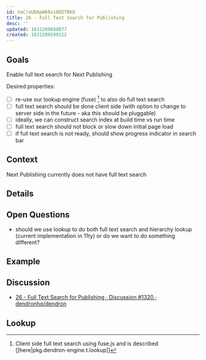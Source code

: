 ```yaml
---
id: VaCraUDApW60xi0EDfBK9
title: 26 - Full Text Search for Publishing
desc: ''
updated: 1631209688877
created: 1631209599122
---
```


## Goals

Enable full text search for Next Publishing

Desired properties:
- [ ] re-use our lookup engine (fuse) [^1] to also do full text search
- [ ] full text search should be done client side (with option to change to server side in the future - aka this should be pluggable)
- [ ] ideally, we can construct search index at build time vs run time
- [ ] full text search should not block or slow down initial page load
- [ ] if full text search is not ready, should show progress indicator in search bar

## Context

Next Publishing currently does not have full text search

## Details

## Open Questions
- should we use lookup to do both full text search and hierarchy lookup (current implementation in 11ty) or do we want to do something different?

## Example

## Discussion
- [26 - Full Text Search for Publishing · Discussion #1320 · dendronhq/dendron](https://github.com/dendronhq/dendron/discussions/1320)

## Lookup
[^1]: Client side full text search using fuse.js and is described [[here|pkg.dendron-engine.t.lookup]]
